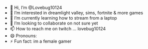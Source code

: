 - 👋 Hi, I’m @Lovebug10124
- 👀 I’m interested in dreamlight valley, sims, fortnite & more games
- 🌱 I’m currently learning how to stream from a laptop
- 💞️ I’m looking to collaborate on not sure yet
- 📫 How to reach me on twitch ... lovebug10124
- 😄 Pronouns: 
- ⚡ Fun fact: im a female gamer

<!---
Lovebug10124/Lovebug10124 is a ✨ special ✨ repository because its `README.md` (this file) appears on your GitHub profile.
You can click the Preview link to take a look at your changes.
--->
